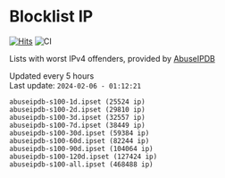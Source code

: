 # Blocklist IP

[![Hits](https://hits.seeyoufarm.com/api/count/incr/badge.svg?url=https%3A%2F%2Fgithub.com%2Fborestad%2Fblocklist-ip%2F&count_bg=%2379C83D&title_bg=%23555555&icon=&icon_color=%23E7E7E7&title=hits&edge_flat=false)](https://hits.seeyoufarm.com)  ![CI](https://img.shields.io/github/workflow/status/borestad/blocklist-ip/CI?style=flat-square)

Lists with worst IPv4 offenders, provided by [AbuseIPDB](https://www.abuseipdb.com/)

<!-- FOOTER-PLACEHOLDER -->
Updated every 5 hours<br>
Last update: `2024-02-06 - 01:12:21`
```
abuseipdb-s100-1d.ipset (25524 ip)
abuseipdb-s100-2d.ipset (29810 ip)
abuseipdb-s100-3d.ipset (32557 ip)
abuseipdb-s100-7d.ipset (38449 ip)
abuseipdb-s100-30d.ipset (59384 ip)
abuseipdb-s100-60d.ipset (82244 ip)
abuseipdb-s100-90d.ipset (104064 ip)
abuseipdb-s100-120d.ipset (127424 ip)
abuseipdb-s100-all.ipset (468488 ip)
```

